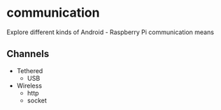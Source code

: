 communication
=============

Explore different kinds of Android - Raspberry Pi communication means

Channels
--------

* Tethered
  + USB
* Wireless
  + http
  + socket
